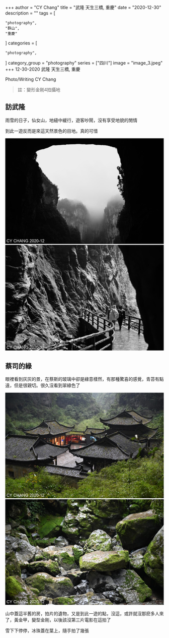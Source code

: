 +++
author = "CY Chang"
title = "武隆 天生三橋, 重慶"
date = "2020-12-30"
description = ""
tags = [

    "photography",
    "群山",
    "重慶"

]
categories = [

    "photography",

]
category_group = "photography"
series = ["四川"]
image = "image_3.jpeg"
+++
12-30-2020 武隆 天生三橋, 重慶 

Photo/Writing CY Chang

> 註：變形金剛4拍攝地

## 訪武隆

雨雪的日子，仙女山，地縫中緩行，遊客吵鬧，沒有享受地貌的閒情

到此一遊反而是來這天然景色的目地。真的可惜

![](image_1.jpeg)  
![](image_4.jpeg)


## 蔡司的綠

眼裡看到灰灰的景，在蔡斯的玻璃中卻是綠意樣然，有那種驚喜的感覺，青苔有點遠，但是很親切。很久沒看到翠綠色了

![](image_2.jpeg)  
![](image_3.jpeg)

山中蓋這半舊的房，拍片的遺物，又是到此一遊的點，沒這，或許就沒那麽多人來了，黃金甲，變型金剛，以後該沒第三片電影在這拍了

雪下下停停，冰珠蓋在葉上，隨手拍了幾張 
